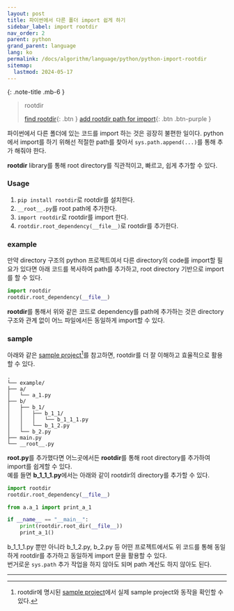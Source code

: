 ```yaml
---
layout: post
title: 파이썬에서 다른 폴더 import 쉽게 하기
sidebar_label: import rootdir
nav_order: 2
parent: python
grand_parent: language
lang: ko
permalink: /docs/algorithm/language/python/python-import-rootdir
sitemap:
  lastmod: 2024-05-17
---
```


{: .note-title .mb-6 }
> rootdir
>
> [find rootdir](/ko/docs/algorithm/language/python/python-rootdir){: .btn }
> [add rootdir path for import](/ko/docs/algorithm/language/python/python-import-rootdir){: .btn .btn-purple }

파이썬에서 다른 폴더에 있는 코드를 import 하는 것은 굉장히 불편한 일이다.
python에서 import를 하기 위해선 적절한 path를 찾아서 `sys.path.append(...)`를 통해 추가 해줘야 한다.  

**rootdir** library를 통해 root directory를 직관적이고, 빠르고, 쉽게 추가할 수 있다.

### Usage

1. `pip install rootdir`로 rootdir를 설치한다.
2. `__root__.py`를 root path에 추가한다.
3. `import rootdir`로 rootdir를 import 한다.
4. `rootdir.root_dependency(__file__)`로 rootdir를 추가한다.

### example

만약 directory 구조의 python 프로젝트여서 다른 directory의 code를 import할 필요가 있다면 아래 코드를 복사하여 path를 추가하고, root directory 기반으로 import를 할 수 있다.

```python
import rootdir
rootdir.root_dependency(__file__)
```

**rootdir**를 통해서 위와 같은 코드로 dependency를 path에 추가하는 것은 directory 구조와 관계 없이 어느 파일에서든 동일하게 import할 수 있다.

### sample

아래와 같은 <u>sample project</u>[^1]를 참고하면, rootdir를 더 잘 이해하고 효율적으로 활용할 수 있다.

```
.
└── example/
├── a/
│   └── a_1.py
├── b/
│   ├── b_1/
│   │   ├── b_1_1/
│   │   │   └── b_1_1_1.py
│   │   └── b_1_2.py
│   └── b_2.py
├── main.py
└── __root__.py
```

**__root__.py**를 추가했다면 어느곳에서든 **rootdir**를 통해 root directory를 추가하여 import를 쉽게할 수 있다.  
예를 들면 **b_1_1_1.py**에서는 아래와 같이 rootdir의 directory를 추가할 수 있다.

```python
import rootdir
rootdir.root_dependency(__file__)

from a.a_1 import print_a_1

if __name__ == "__main__":
    print(rootdir.root_dir(__file__))
    print_a_1()
```

b_1_1_1.py 뿐만 아니라 b_1_2.py, b_2.py 등 어떤 프로젝트에서도 위 코드를 통해 동일하게 rootdir를 추가하고 동일하게 import 문을 활용할 수 있다.  
번거로운 `sys.path` 추가 작업을 하지 않아도 되며 path 계산도 하지 않아도 된다.

---

[^1]: rootdir에 명시된 [sample project](https://github.com/meansoup/rootdir/tree/main/sample)에서 실제 sample project와 동작을 확인할 수 있다.
